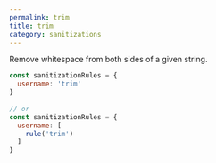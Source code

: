 ```yaml
---
permalink: trim
title: trim
category: sanitizations
---
```


Remove whitespace from both sides of a given string.
 
```js
const sanitizationRules = {
  username: 'trim'
}
 
// or
const sanitizationRules = {
  username: [
    rule('trim')
  ]
}
```